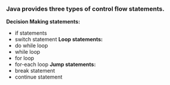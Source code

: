 ### Java provides three types of control flow statements.

**Decision Making statements:**
- if statements
- switch statement
**Loop statements:**
- do while loop
- while loop
- for loop
- for-each loop
**Jump statements:**
- break statement
- continue statement
